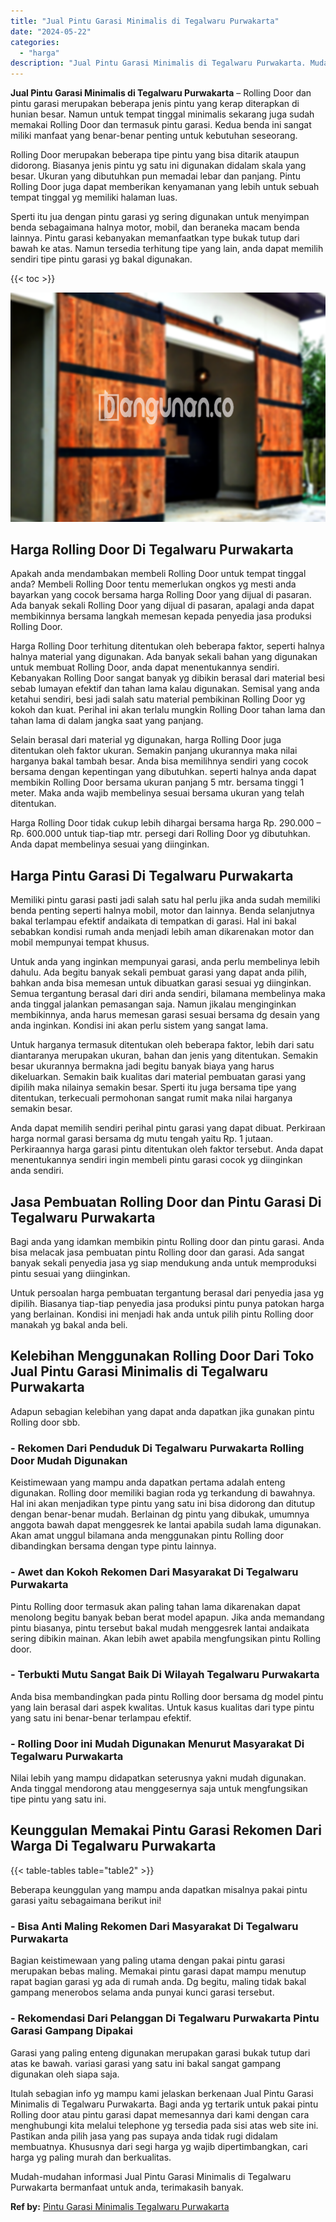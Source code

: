 ```yaml
---
title: "Jual Pintu Garasi Minimalis di Tegalwaru Purwakarta"
date: "2024-05-22"
categories: 
  - "harga"
description: "Jual Pintu Garasi Minimalis di Tegalwaru Purwakarta. Mudah-mudahan informasi Jual Pintu Garasi Minimalis di Tegalwaru Purwakarta bermanfaat untuk anda, terim..."
---
```


**Jual Pintu Garasi Minimalis di Tegalwaru Purwakarta** – Rolling Door dan pintu garasi merupakan beberapa jenis pintu yang kerap diterapkan di hunian besar. Namun untuk tempat tinggal minimalis sekarang juga sudah memakai Rolling Door dan termasuk pintu garasi. Kedua benda ini sangat miliki manfaat yang benar-benar penting untuk kebutuhan seseorang.

Rolling Door merupakan beberapa tipe pintu yang bisa ditarik ataupun didorong. Biasanya jenis pintu yg satu ini digunakan didalam skala yang besar. Ukuran yang dibutuhkan pun memadai lebar dan panjang. Pintu Rolling Door juga dapat memberikan kenyamanan yang lebih untuk sebuah tempat tinggal yg memiliki halaman luas.

Sperti itu jua dengan pintu garasi yg sering digunakan untuk menyimpan benda sebagaimana halnya motor, mobil, dan beraneka macam benda lainnya. Pintu garasi kebanyakan memanfaatkan type bukak tutup dari bawah ke atas. Namun tersedia terhitung tipe yang lain, anda dapat memilih sendiri tipe pintu garasi yg bakal digunakan.

{{< toc >}}

![Jual Pintu Garasi Minimalis di Tegalwaru Purwakarta](/images/pintu-garasi-10.png)

## Harga Rolling Door Di Tegalwaru Purwakarta

Apakah anda mendambakan membeli Rolling Door untuk tempat tinggal anda? Membeli Rolling Door tentu memerlukan ongkos yg mesti anda bayarkan yang cocok bersama harga Rolling Door yang dijual di pasaran. Ada banyak sekali Rolling Door yang dijual di pasaran, apalagi anda dapat membikinnya bersama langkah memesan kepada penyedia jasa produksi Rolling Door.

Harga Rolling Door terhitung ditentukan oleh beberapa faktor, seperti halnya halnya material yang digunakan. Ada banyak sekali bahan yang digunakan untuk membuat Rolling Door, anda dapat menentukannya sendiri. Kebanyakan Rolling Door sangat banyak yg dibikin berasal dari material besi sebab lumayan efektif dan tahan lama kalau digunakan. Semisal yang anda ketahui sendiri, besi jadi salah satu material pembikinan Rolling Door yg kokoh dan kuat. Perihal ini akan terlalu mungkin Rolling Door tahan lama dan tahan lama di dalam jangka saat yang panjang.

Selain berasal dari material yg digunakan, harga Rolling Door juga ditentukan oleh faktor ukuran. Semakin panjang ukurannya maka nilai harganya bakal tambah besar. Anda bisa memilihnya sendiri yang cocok bersama dengan kepentingan yang dibutuhkan. seperti halnya anda dapat membikin Rolling Door bersama ukuran panjang 5 mtr. bersama tinggi 1 meter. Maka anda wajib membelinya sesuai bersama ukuran yang telah ditentukan.

Harga Rolling Door tidak cukup lebih dihargai bersama harga Rp. 290.000 – Rp. 600.000 untuk tiap-tiap mtr. persegi dari Rolling Door yg dibutuhkan. Anda dapat membelinya sesuai yang diinginkan.

## Harga Pintu Garasi Di Tegalwaru Purwakarta

Memiliki pintu garasi pasti jadi salah satu hal perlu jika anda sudah memiliki benda penting seperti halnya mobil, motor dan lainnya. Benda selanjutnya bakal terlampau efektif andaikata di tempatkan di garasi. Hal ini bakal sebabkan kondisi rumah anda menjadi lebih aman dikarenakan motor dan mobil mempunyai tempat khusus.

Untuk anda yang inginkan mempunyai garasi, anda perlu membelinya lebih dahulu. Ada begitu banyak sekali pembuat garasi yang dapat anda pilih, bahkan anda bisa memesan untuk dibuatkan garasi sesuai yg diinginkan. Semua tergantung berasal dari diri anda sendiri, bilamana membelinya maka anda tinggal jalankan pemasangan saja. Namun jikalau menginginkan membikinnya, anda harus memesan garasi sesuai bersama dg desain yang anda inginkan. Kondisi ini akan perlu sistem yang sangat lama.

Untuk harganya termasuk ditentukan oleh beberapa faktor, lebih dari satu diantaranya merupakan ukuran, bahan dan jenis yang ditentukan. Semakin besar ukurannya bermakna jadi begitu banyak biaya yang harus dikeluarkan. Semakin baik kualitas dari material pembuatan garasi yang dipilih maka nilainya semakin besar. Sperti itu juga bersama tipe yang ditentukan, terkecuali permohonan sangat rumit maka nilai harganya semakin besar.

Anda dapat memilih sendiri perihal pintu garasi yang dapat dibuat. Perkiraan harga normal garasi bersama dg mutu tengah yaitu Rp. 1 jutaan. Perkiraannya harga garasi pintu ditentukan oleh faktor tersebut. Anda dapat menentukannya sendiri ingin membeli pintu garasi cocok yg diinginkan anda sendiri.

## Jasa Pembuatan Rolling Door dan Pintu Garasi Di Tegalwaru Purwakarta

Bagi anda yang idamkan membikin pintu Rolling door dan pintu garasi. Anda bisa melacak jasa pembuatan pintu Rolling door dan garasi. Ada sangat banyak sekali penyedia jasa yg siap mendukung anda untuk memproduksi pintu sesuai yang diinginkan.

Untuk persoalan harga pembuatan tergantung berasal dari penyedia jasa yg dipilih. Biasanya tiap-tiap penyedia jasa produksi pintu punya patokan harga yang berlainan. Kondisi ini menjadi hak anda untuk pilih pintu Rolling door manakah yg bakal anda beli.

## Kelebihan Menggunakan Rolling Door Dari Toko Jual Pintu Garasi Minimalis di Tegalwaru Purwakarta

Adapun sebagian kelebihan yang dapat anda dapatkan jika gunakan pintu Rolling door sbb.

### \- Rekomen Dari Penduduk Di Tegalwaru Purwakarta Rolling Door Mudah Digunakan

Keistimewaan yang mampu anda dapatkan pertama adalah enteng digunakan. Rolling door memiliki bagian roda yg terkandung di bawahnya. Hal ini akan menjadikan type pintu yang satu ini bisa didorong dan ditutup dengan benar-benar mudah. Berlainan dg pintu yang dibukak, umumnya anggota bawah dapat menggesrek ke lantai apabila sudah lama digunakan. Akan amat unggul bilamana anda menggunakan pintu Rolling door dibandingkan bersama dengan type pintu lainnya.

### \- Awet dan Kokoh Rekomen Dari Masyarakat Di Tegalwaru Purwakarta

Pintu Rolling door termasuk akan paling tahan lama dikarenakan dapat menolong begitu banyak beban berat model apapun. Jika anda memandang pintu biasanya, pintu tersebut bakal mudah menggesrek lantai andaikata sering dibikin mainan. Akan lebih awet apabila mengfungsikan pintu Rolling door.

### \- Terbukti Mutu Sangat Baik Di Wilayah Tegalwaru Purwakarta

Anda bisa membandingkan pada pintu Rolling door bersama dg model pintu yang lain berasal dari aspek kwalitas. Untuk kasus kualitas dari type pintu yang satu ini benar-benar terlampau efektif.

### \- Rolling Door ini Mudah Digunakan Menurut Masyarakat Di Tegalwaru Purwakarta

Nilai lebih yang mampu didapatkan seterusnya yakni mudah digunakan. Anda tinggal mendorong atau menggesernya saja untuk mengfungsikan tipe pintu yang satu ini.

## Keunggulan Memakai Pintu Garasi Rekomen Dari Warga Di Tegalwaru Purwakarta

{{< table-tables table="table2" >}}

Beberapa keunggulan yang mampu anda dapatkan misalnya pakai pintu garasi yaitu sebagaimana berikut ini!

### \- Bisa Anti Maling Rekomen Dari Masyarakat Di Tegalwaru Purwakarta

Bagian keistimewaan yang paling utama dengan pakai pintu garasi merupakan bebas maling. Memakai pintu garasi dapat mampu menutup rapat bagian garasi yg ada di rumah anda. Dg begitu, maling tidak bakal gampang menerobos selama anda punyai kunci garasi tersebut.

### \- Rekomendasi Dari Pelanggan Di Tegalwaru Purwakarta Pintu Garasi Gampang Dipakai

Garasi yang paling enteng digunakan merupakan garasi bukak tutup dari atas ke bawah. variasi garasi yang satu ini bakal sangat gampang digunakan oleh siapa saja.

Itulah sebagian info yg mampu kami jelaskan berkenaan Jual Pintu Garasi Minimalis di Tegalwaru Purwakarta. Bagi anda yg tertarik untuk pakai pintu Rolling door atau pintu garasi dapat memesannya dari kami dengan cara menghubungi kita melalui telephone yg tersedia pada sisi atas web site ini. Pastikan anda pilih jasa yang pas supaya anda tidak rugi didalam membuatnya. Khususnya dari segi harga yg wajib dipertimbangkan, cari harga yg paling murah dan berkualitas.

Mudah-mudahan informasi Jual Pintu Garasi Minimalis di Tegalwaru Purwakarta bermanfaat untuk anda, terimakasih banyak.

**Ref by:** [Pintu Garasi Minimalis Tegalwaru Purwakarta](https://id.wikipedia.org/wiki/Pintu)
